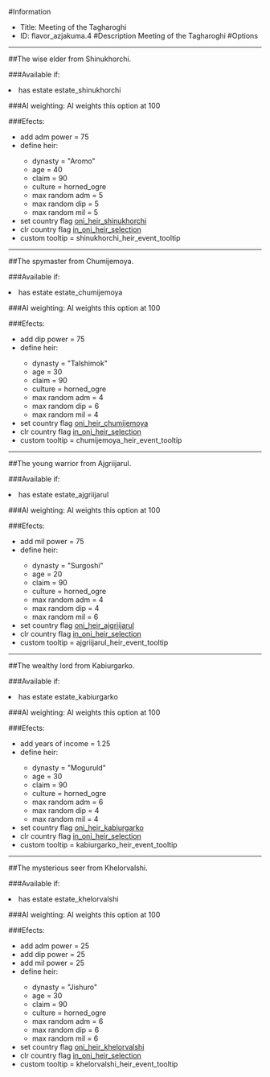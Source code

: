 #Information
 - Title: Meeting of the Tagharoghi
 - ID: flavor_azjakuma.4
#Description
Meeting of the Tagharoghi
#Options

___
##The wise elder from Shinukhorchi.

###Available if:
<li>has estate estate_shinukhorchi</li>

###AI weighting:
AI weights this option at 100


###Efects:<ul><li>add adm power = 75</li><li>define heir:</li><ul><li>dynasty = "Aromo"</li><li>age = 40</li><li>claim = 90</li><li>culture = horned_ogre</li><li>max random adm = 5</li><li>max random dip = 5</li><li>max random mil = 5</li></ul><li>set country flag [oni_heir_shinukhorchi](../flags/oni_heir_shinukhorchi.md)</li><li>clr country flag [in_oni_heir_selection](../flags/in_oni_heir_selection.md)</li><li>custom tooltip = shinukhorchi_heir_event_tooltip</li></ul>

___
##The spymaster from Chumijemoya.

###Available if:
<li>has estate estate_chumijemoya</li>

###AI weighting:
AI weights this option at 100


###Efects:<ul><li>add dip power = 75</li><li>define heir:</li><ul><li>dynasty = "Talshimok"</li><li>age = 30</li><li>claim = 90</li><li>culture = horned_ogre</li><li>max random adm = 4</li><li>max random dip = 6</li><li>max random mil = 4</li></ul><li>set country flag [oni_heir_chumijemoya](../flags/oni_heir_chumijemoya.md)</li><li>clr country flag [in_oni_heir_selection](../flags/in_oni_heir_selection.md)</li><li>custom tooltip = chumijemoya_heir_event_tooltip</li></ul>

___
##The young warrior from Ajgriijarul.

###Available if:
<li>has estate estate_ajgriijarul</li>

###AI weighting:
AI weights this option at 100


###Efects:<ul><li>add mil power = 75</li><li>define heir:</li><ul><li>dynasty = "Surgoshi"</li><li>age = 20</li><li>claim = 90</li><li>culture = horned_ogre</li><li>max random adm = 4</li><li>max random dip = 4</li><li>max random mil = 6</li></ul><li>set country flag [oni_heir_ajgriijarul](../flags/oni_heir_ajgriijarul.md)</li><li>clr country flag [in_oni_heir_selection](../flags/in_oni_heir_selection.md)</li><li>custom tooltip = ajgriijarul_heir_event_tooltip</li></ul>

___
##The wealthy lord from Kabiurgarko.

###Available if:
<li>has estate estate_kabiurgarko</li>

###AI weighting:
AI weights this option at 100


###Efects:<ul><li>add years of income = 1.25</li><li>define heir:</li><ul><li>dynasty = "Moguruld"</li><li>age = 30</li><li>claim = 90</li><li>culture = horned_ogre</li><li>max random adm = 6</li><li>max random dip = 4</li><li>max random mil = 4</li></ul><li>set country flag [oni_heir_kabiurgarko](../flags/oni_heir_kabiurgarko.md)</li><li>clr country flag [in_oni_heir_selection](../flags/in_oni_heir_selection.md)</li><li>custom tooltip = kabiurgarko_heir_event_tooltip</li></ul>

___
##The mysterious seer from Khelorvalshi.

###Available if:
<li>has estate estate_khelorvalshi</li>

###AI weighting:
AI weights this option at 100


###Efects:<ul><li>add adm power = 25</li><li>add dip power = 25</li><li>add mil power = 25</li><li>define heir:</li><ul><li>dynasty = "Jishuro"</li><li>age = 30</li><li>claim = 90</li><li>culture = horned_ogre</li><li>max random adm = 6</li><li>max random dip = 6</li><li>max random mil = 6</li></ul><li>set country flag [oni_heir_khelorvalshi](../flags/oni_heir_khelorvalshi.md)</li><li>clr country flag [in_oni_heir_selection](../flags/in_oni_heir_selection.md)</li><li>custom tooltip = khelorvalshi_heir_event_tooltip</li></ul>
